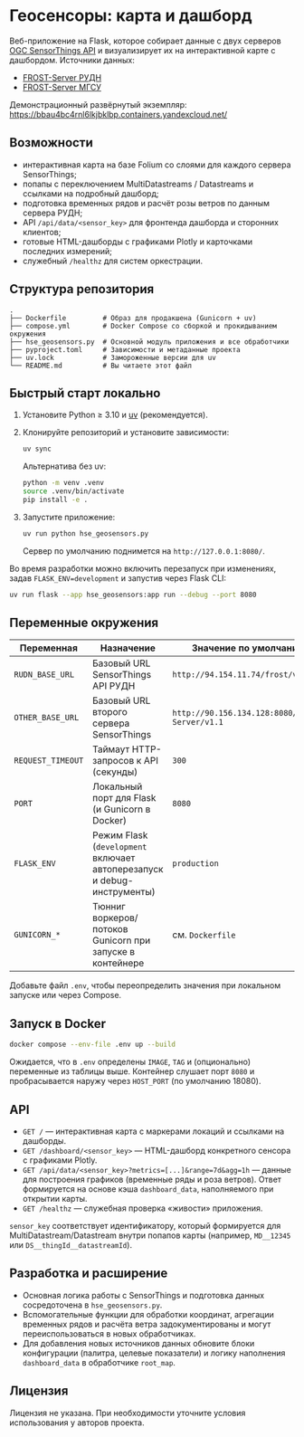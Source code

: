 # Геосенсоры: карта и дашборд

Веб-приложение на Flask, которое собирает данные с двух серверов [OGC SensorThings API](https://www.ogc.org/standards/sensorthings) и визуализирует их на интерактивной карте с дашбордом. Источники данных:

- [FROST-Server РУДН](http://94.154.11.74/frost/v1.1)
- [FROST-Server МГСУ](http://90.156.134.128:8080/FROST-Server/v1.1)

Демонстрационный развёрнутый экземпляр: <https://bbau4bc4rnl6lkjbklbp.containers.yandexcloud.net/>

## Возможности

- интерактивная карта на базе Folium со слоями для каждого сервера SensorThings;
- попапы с переключением MultiDatastreams / Datastreams и ссылками на подробный дашборд;
- подготовка временных рядов и расчёт розы ветров по данным сервера РУДН;
- API `/api/data/<sensor_key>` для фронтенда дашборда и сторонних клиентов;
- готовые HTML-дашборды с графиками Plotly и карточками последних измерений;
- служебный `/healthz` для систем оркестрации.

## Структура репозитория

```
.
├── Dockerfile         # Образ для продакшена (Gunicorn + uv)
├── compose.yml        # Docker Compose со сборкой и прокидыванием окружения
├── hse_geosensors.py  # Основной модуль приложения и все обработчики
├── pyproject.toml     # Зависимости и метаданные проекта
├── uv.lock            # Замороженные версии для uv
└── README.md          # Вы читаете этот файл
```

## Быстрый старт локально

1. Установите Python ≥ 3.10 и [uv](https://github.com/astral-sh/uv) (рекомендуется).
2. Клонируйте репозиторий и установите зависимости:

   ```bash
   uv sync
   ```

   Альтернатива без uv:

   ```bash
   python -m venv .venv
   source .venv/bin/activate
   pip install -e .
   ```

3. Запустите приложение:

   ```bash
   uv run python hse_geosensors.py
   ```

   Сервер по умолчанию поднимется на `http://127.0.0.1:8080/`.

Во время разработки можно включить перезапуск при изменениях, задав `FLASK_ENV=development` и запустив через Flask CLI:

```bash
uv run flask --app hse_geosensors:app run --debug --port 8080
```

## Переменные окружения

| Переменная        | Назначение                                                                 | Значение по умолчанию |
|-------------------|----------------------------------------------------------------------------|------------------------|
| `RUDN_BASE_URL`   | Базовый URL SensorThings API РУДН                                         | `http://94.154.11.74/frost/v1.1` |
| `OTHER_BASE_URL`  | Базовый URL второго сервера SensorThings                                  | `http://90.156.134.128:8080/FROST-Server/v1.1` |
| `REQUEST_TIMEOUT` | Таймаут HTTP-запросов к API (секунды)                                      | `300` |
| `PORT`            | Локальный порт для Flask (и Gunicorn в Docker)                            | `8080` |
| `FLASK_ENV`       | Режим Flask (`development` включает автоперезапуск и debug-инструменты)   | `production` |
| `GUNICORN_*`      | Тюнниг воркеров/потоков Gunicorn при запуске в контейнере                 | см. `Dockerfile` |

Добавьте файл `.env`, чтобы переопределить значения при локальном запуске или через Compose.

## Запуск в Docker

```bash
docker compose --env-file .env up --build
```

Ожидается, что в `.env` определены `IMAGE`, `TAG` и (опционально) переменные из таблицы выше. Контейнер слушает порт `8080` и пробрасывается наружу через `HOST_PORT` (по умолчанию 18080).

## API

- `GET /` — интерактивная карта с маркерами локаций и ссылками на дашборды.
- `GET /dashboard/<sensor_key>` — HTML-дашборд конкретного сенсора с графиками Plotly.
- `GET /api/data/<sensor_key>?metrics=[...]&range=7d&agg=1h` — данные для построения графиков (временные ряды и роза ветров). Ответ формируется на основе кэша `dashboard_data`, наполняемого при открытии карты.
- `GET /healthz` — служебная проверка «живости» приложения.

`sensor_key` соответствует идентификатору, который формируется для MultiDatastream/Datastream внутри попапов карты (например, `MD__12345` или `DS__thingId__datastreamId`).

## Разработка и расширение

- Основная логика работы с SensorThings и подготовка данных сосредоточена в `hse_geosensors.py`.
- Вспомогательные функции для обработки координат, агрегации временных рядов и расчёта ветра задокументированы и могут переиспользоваться в новых обработчиках.
- Для добавления новых источников данных обновите блоки конфигурации (палитра, целевые показатели) и логику наполнения `dashboard_data` в обработчике `root_map`.

## Лицензия

Лицензия не указана. При необходимости уточните условия использования у авторов проекта.
